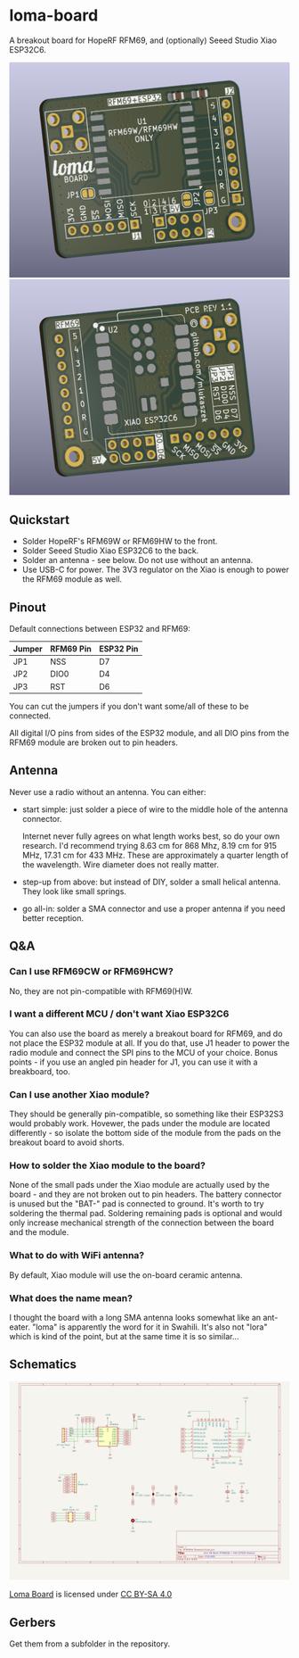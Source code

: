 # loma-board

A breakout board for HopeRF RFM69, and (optionally) Seeed Studio Xiao ESP32C6.

<img src="img/front.png" width=600 alt="Front view" />

<img src="img/back.png" width=600 alt="Back view" />

## Quickstart

- Solder HopeRF's RFM69W or RFM69HW to the front.
- Solder Seeed Studio Xiao ESP32C6 to the back.
- Solder an antenna - see below. Do not use without an antenna.
- Use USB-C for power. The 3V3 regulator on the Xiao is enough to power the RFM69 module as well.

## Pinout

Default connections between ESP32 and RFM69:

| Jumper | RFM69 Pin | ESP32 Pin |
| ------ | --------- | --------- |
| JP1 | NSS | D7 |
| JP2 | DIO0 | D4 |
| JP3 | RST | D6 |

You can cut the jumpers if you don't want some/all of these to be connected.

All digital I/O pins from sides of the ESP32 module, and all DIO pins from the RFM69 module are broken out to pin headers.

## Antenna

Never use a radio without an antenna. You can either:

- start simple: just solder a piece of wire to the middle hole of the antenna connector.

  Internet never fully agrees on what length works best, so do your own research. I'd recommend trying 8.63 cm for 868 Mhz, 8.19 cm for 915 MHz, 17.31 cm for 433 MHz. These are approximately a quarter length of the wavelength. Wire diameter does not really matter.

- step-up from above: but instead of DIY, solder a small helical antenna. They look like small springs.

- go all-in: solder a SMA connector and use a proper antenna if you need better reception.

## Q&A

### Can I use RFM69CW or RFM69HCW?

No, they are not pin-compatible with RFM69(H)W.

### I want a different MCU / don't want Xiao ESP32C6

You can also use the board as merely a breakout board for RFM69, and do not place the ESP32 module at all. If you do that, use J1 header to power the radio module and connect the SPI pins to the MCU of your choice. Bonus points - if you use an angled pin header for J1, you can use it with a breakboard, too.

### Can I use another Xiao module?

They should be generally pin-compatible, so something like their ESP32S3 would probably work. Hovewer, the pads under the module are located differently - so isolate the bottom side of the module from the pads on the breakout board to avoid shorts.

### How to solder the Xiao module to the board?

None of the small pads under the Xiao module are actually used by the board - and they are not broken out to pin headers. The battery connector is unused but the "BAT-" pad is connected to ground. It's worth to try soldering the thermal pad. Soldering remaining pads is optional and would only increase mechanical strength of the connection between the board and the module.

### What to do with WiFi antenna?

By default, Xiao module will use the on-board ceramic antenna.

### What does the name mean?

I thought the board with a long SMA antenna looks somewhat like an ant-eater. "loma" is apparently the word for it in Swahili. It's also not "lora" which is kind of the point, but at the same time it is so similar...

## Schematics

![Board schematics](img/schematics.png)

<p xmlns:cc="http://creativecommons.org/ns#" xmlns:dct="http://purl.org/dc/terms/"><a property="dct:title" rel="cc:attributionURL" href="https://github.com/mlukaszek/loma-board/">Loma Board</a> is licensed under <a href="https://creativecommons.org/licenses/by-sa/4.0/?ref=chooser-v1" target="_blank" rel="license noopener noreferrer" style="display:inline-block;">CC BY-SA 4.0<img style="height:22px!important;margin-left:3px;vertical-align:text-bottom;" src="https://mirrors.creativecommons.org/presskit/icons/cc.svg?ref=chooser-v1" alt=""><img style="height:22px!important;margin-left:3px;vertical-align:text-bottom;" src="https://mirrors.creativecommons.org/presskit/icons/by.svg?ref=chooser-v1" alt=""><img style="height:22px!important;margin-left:3px;vertical-align:text-bottom;" src="https://mirrors.creativecommons.org/presskit/icons/sa.svg?ref=chooser-v1" alt=""></a></p>

## Gerbers

Get them from a subfolder in the repository.